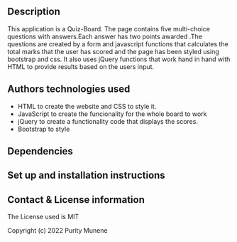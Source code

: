 ## Description

This application is a Quiz-Board. The page contains five multi-choice questions with answers.Each answer has two points awarded .The questions are created by a form and javascript functions that calculates the total marks that the user has scored and the page has been styled using bootstrap and css. It also uses jQuery functions that work hand in hand with HTML to provide results based on the users input.

## Authors technologies used
* HTML to create the website and CSS to style it.
* JavaScript to create the funcionality for the whole board to work
* jQuery to create a functionality code that displays the scores.
* Bootstrap to style 



## Dependencies


## Set up and installation instructions



## Contact & License information 
The License used is MIT

Copyright (c) 2022 Purity Munene
